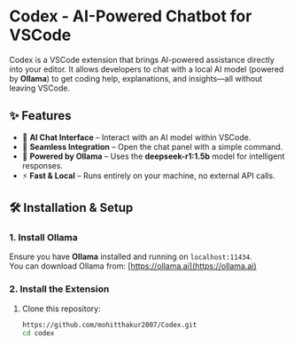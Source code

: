 # Codex - AI-Powered Chatbot for VSCode

Codex is a VSCode extension that brings AI-powered assistance directly into your editor. It allows developers to chat with a local AI model (powered by **Ollama**) to get coding help, explanations, and insights—all without leaving VSCode.

## ✨ Features
- 🤖 **AI Chat Interface** – Interact with an AI model within VSCode.
- 🚀 **Seamless Integration** – Open the chat panel with a simple command.
- 🔗 **Powered by Ollama** – Uses the **deepseek-r1:1.5b** model for intelligent responses.
- ⚡ **Fast & Local** – Runs entirely on your machine, no external API calls.

## 🛠️ Installation & Setup

### 1. Install Ollama
Ensure you have **Ollama** installed and running on `localhost:11434`.  
You can download Ollama from: [https://ollama.ai](https://ollama.ai)

### 2. Install the Extension
1. Clone this repository:
   ```sh
   https://github.com/mohitthakur2007/Codex.git
   cd codex
